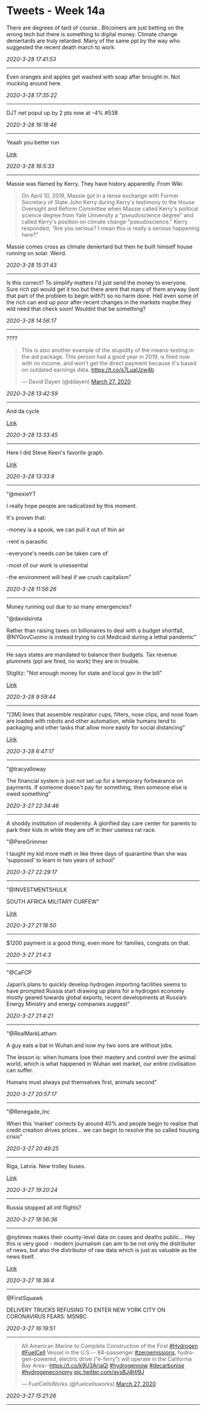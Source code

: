 # Tweets - Week 14a

There are degrees of tard of course.. Bitcoiners are just betting on
the wrong tech but there is something to digital money. Climate change
deniertards are truly retarded. Many of the same ppl by the way who
suggested the recent death march to work.

*2020-3-28 17:41:53*

---

Even oranges and apples get washed with soap after brought in. Not
mucking around here.

*2020-3-28 17:35:22*

---

DJT net popul up by 2 pts now at -4% \#538

*2020-3-28 16:18:46*

---

Yeaah you better run

[Link](https://mobile.twitter.com/Kishan_Devani/status/1243537750994882567)

*2020-3-28 16:5:33*

---

Massie was flamed by Kerry. They have history apparently. From Wiki

>On April 10, 2019, Massie got in a tense exchange with Former
>Secretary of State John Kerry during Kerry's testimony to the House
>Oversight and Reform Committee when Massie called Kerry's political
>science degree from Yale University a "pseudoscience degree" and
>called Kerry's position on climate change "pseudoscience." Kerry
>responded, "Are you serious? I mean this is really a serious happening
>here?"

Massie comes cross as climate deniertard but then he built himself
house running on solar. Weird.

*2020-3-28 15:31:43*

---

Is this correct? To simplify matters I'd just send the money to
everyone. Sure rich ppl would get it too but there arent that many of
them anyway (isnt that part of the problem to begin with?) so no harm
done. Hell even some of the rich can end up poor after recent changes
in the markets maybe they wld need that check soon! Wouldnt that be
something?

*2020-3-28 14:56:17*

---

????

<blockquote class="twitter-tweet"><p lang="en" dir="ltr">This is also another example of the stupidity of the means-testing in the aid package. This person had a good year in 2019, is fired now with no income, and won&#39;t get the direct payment because it&#39;s based on outdated earnings data. <a href="https://t.co/s7LuaUzw4b">https://t.co/s7LuaUzw4b</a></p>&mdash; David Dayen (@ddayen) <a href="https://twitter.com/ddayen/status/1243648553106288640?ref_src=twsrc%5Etfw">March 27, 2020</a></blockquote> <script async src="https://platform.twitter.com/widgets.js" charset="utf-8"></script>

*2020-3-28 13:42:59*

---

And da cycle

[Link](https://muratk3n.github.io/thirdwave/en/2019/05/stats.html#cycle)

*2020-3-28 13:33:45*

---

Here I did Steve Keen's favorite graph.

[Link](https://muratk3n.github.io/thirdwave/en/2019/05/stats.html#credit)

*2020-3-28 13:33:8*

---

"@mexieYT

I really hope people are radicalized by this moment. 

It's proven that:

-money is a spook, we can pull it out of thin air

-rent is parasitic

-everyone's needs *can* be taken care of

-most of our work is unessential 

-the environment will heal if we crush capitalism"

*2020-3-28 11:56:26*

---

Money running out due to so many emergencies?

"@davidsirota

Rather than raising taxes on billionaires to deal with a budget
shortfall, @NYGovCuomo is instead trying to cut Medicaid during a
lethal pandemic"

---

He says states are mandated to balance their budgets. Tax revenue
plummets (ppl are fired, no work) they are in trouble.

Stiglitz: "Not enough money for state and local gov in the bill"

[Link](https://www.youtube.com/watch?v=59NcYy49j3Q)

*2020-3-28 9:59:44*

---

"[3M] lines that assemble respirator cups, filters, nose clips, and
nose foam are loaded with robots and other automation, while humans
tend to packaging and other tasks that allow more easily for social
distancing"

[Link](https://www.bloomberg.com/news/features/2020-03-25/3m-doubled-production-of-n95-face-masks-to-fight-coronavirus?cmpid=socialflow-twitter-business)

*2020-3-28 6:47:17*

---

"@tracyalloway

The financial system is just not set up for a temporary forbearance on
payments. If someone doesn't pay for something, then someone else is
owed something"

*2020-3-27 22:34:46*

---

A shoddy institution of modernity. A glorified day care center for
parents to park their kids in while they are off in their useless rat
race.

"@PereGrimmer

I taught my kid more math in like three days of quarantine than she
was 'supposed' to learn in two years of school"

*2020-3-27 22:29:17*

---

"@INVESTMENTSHULK

SOUTH AFRICA MILITARY CURFEW"

[Link](https://twitter.com/INVESTMENTSHULK/status/1243557629508702209)

*2020-3-27 21:18:50*

---

$1200 payment is a good thing, even more for families, congrats on
that.

*2020-3-27 21:4:3*

---

"@CaFCP

Japan’s plans to quickly develop hydrogen importing facilities seems
to have prompted Russia start drawing up plans for a hydrogen economy
mostly geared towards global exports, recent developments at Russia’s
Energy Ministry and energy companies suggest"

*2020-3-27 21:4:21*

---

"@RealMarkLatham

A guy eats a bat in Wuhan and now my two sons are without jobs.

The lesson is: when humans lose their mastery and control over the
animal world, which is what happened in Wuhan wet market, our entire
civilisation can suffer.

Humans must always put themselves first, animals second"

*2020-3-27 20:57:17*

---

"@Renegade_Inc

When this ‘market’ corrects by around 40% and people begin to realise
that credit creation drives prices... we can begin to resolve the so
called housing crisis"

*2020-3-27 20:49:25*

---

Riga, Latvia. New trolley buses.

[Link](https://pbs.twimg.com/media/EUIM0fpWAAcppsb?format=jpg&name=large)

*2020-3-27 19:20:24*

---

Russia stopped all intl flights?

*2020-3-27 18:56:36*

---

@nytimes makes their county-level data on cases and deaths
public... Hey this is very good - modern journalism can aim to be not
only the distributer of news, but also the distributor of raw data
which is just as valuable as the news itself.

[Link](https://github.com/nytimes/covid-19-data)

*2020-3-27 18:36:4*

---

@FirstSquawk

DELIVERY TRUCKS REFUSING TO ENTER NEW YORK CITY ON CORONAVIRUS FEARS: MSNBC

*2020-3-27 16:19:51*

---

<blockquote class="twitter-tweet"><p lang="en" dir="ltr">All American Marine to Complete Construction of the First <a href="https://twitter.com/hashtag/Hydrogen?src=hash&amp;ref_src=twsrc%5Etfw">#Hydrogen</a> <a href="https://twitter.com/hashtag/FuelCell?src=hash&amp;ref_src=twsrc%5Etfw">#FuelCell</a> Vessel in the U.S.-- 84-passenger <a href="https://twitter.com/hashtag/zeroemissions?src=hash&amp;ref_src=twsrc%5Etfw">#zeroemissions</a>, hydrogen-powered, electric drive (“e-ferry”) will operate in the California Bay Area--<a href="https://t.co/k9U3ArjaQi">https://t.co/k9U3ArjaQi</a> <a href="https://twitter.com/hashtag/hydrogennow?src=hash&amp;ref_src=twsrc%5Etfw">#hydrogennow</a> <a href="https://twitter.com/hashtag/decarbonise?src=hash&amp;ref_src=twsrc%5Etfw">#decarbonise</a> <a href="https://twitter.com/hashtag/hydrogeneconomy?src=hash&amp;ref_src=twsrc%5Etfw">#hydrogeneconomy</a> <a href="https://t.co/aysBJ4HI9J">pic.twitter.com/aysBJ4HI9J</a></p>&mdash; FuelCellsWorks (@fuelcellsworks) <a href="https://twitter.com/fuelcellsworks/status/1243509786890637320?ref_src=twsrc%5Etfw">March 27, 2020</a></blockquote> <script async src="https://platform.twitter.com/widgets.js" charset="utf-8"></script>

*2020-3-27 15:21:26*

---
